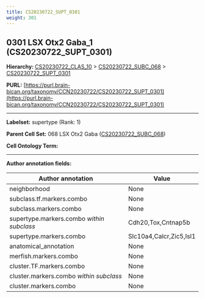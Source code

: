 ```yaml
---
title: CS20230722_SUPT_0301
weight: 301
---
```

## 0301 LSX Otx2 Gaba_1 (CS20230722_SUPT_0301)
<b>Hierarchy: </b>
[CS20230722_CLAS_10](../CS20230722_CLAS_10) >
[CS20230722_SUBC_068](../CS20230722_SUBC_068) >
[CS20230722_SUPT_0301](../CS20230722_SUPT_0301)

**PURL:** [https://purl.brain-bican.org/taxonomy/CCN20230722/CS20230722_SUPT_0301](https://purl.brain-bican.org/taxonomy/CCN20230722/CS20230722_SUPT_0301)

---


**Labelset:** supertype (Rank: 1)

**Parent Cell Set:** 068 LSX Otx2 Gaba ([CS20230722_SUBC_068](../CS20230722_SUBC_068))



**Cell Ontology Term:** 

[MARKER GENES.]: #


---

[TRANSFERRED ANNOTATIONS.]: #


[AUTHOR ANNOTATION FIELDS.]: #


**Author annotation fields:**

| Author annotation | Value |
|-------------------|-------|
|neighborhood|None|
|subclass.tf.markers.combo|None|
|subclass.markers.combo|None|
|supertype.markers.combo _within subclass_|Cdh20,Tox,Cntnap5b|
|supertype.markers.combo|Slc10a4,Calcr,Zic5,Isl1|
|anatomical_annotation|None|
|merfish.markers.combo|None|
|cluster.TF.markers.combo|None|
|cluster.markers.combo _within subclass_|None|
|cluster.markers.combo|None|
